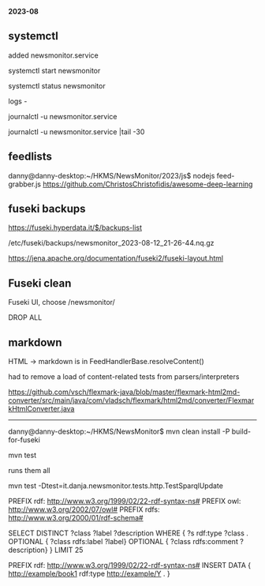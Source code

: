 **2023-08**

## systemctl

added newsmonitor.service

systemctl start newsmonitor

systemctl status newsmonitor

logs -

journalctl -u newsmonitor.service

journalctl -u newsmonitor.service |tail -30

## feedlists

danny@danny-desktop:~/HKMS/NewsMonitor/2023/js$ nodejs feed-grabber.js https://github.com/ChristosChristofidis/awesome-deep-learning

## fuseki backups

https://fuseki.hyperdata.it/$/backups-list

/etc/fuseki/backups/newsmonitor_2023-08-12_21-26-44.nq.gz

https://jena.apache.org/documentation/fuseki2/fuseki-layout.html

## Fuseki clean

Fuseki UI, choose /newsmonitor/

DROP ALL

## markdown

HTML -> markdown is in
FeedHandlerBase.resolveContent()

had to remove a load of content-related tests from parsers/interpreters

https://github.com/vsch/flexmark-java/blob/master/flexmark-html2md-converter/src/main/java/com/vladsch/flexmark/html2md/converter/FlexmarkHtmlConverter.java

---

danny@danny-desktop:~/HKMS/NewsMonitor$ mvn clean install -P build-for-fuseki

mvn test

runs them all

mvn test -Dtest=it.danja.newsmonitor.tests.http.TestSparqlUpdate

PREFIX rdf: <http://www.w3.org/1999/02/22-rdf-syntax-ns#>
PREFIX owl: <http://www.w3.org/2002/07/owl#>
PREFIX rdfs: <http://www.w3.org/2000/01/rdf-schema#>

SELECT DISTINCT ?class ?label ?description
WHERE {
?s rdf:type ?class .
OPTIONAL { ?class rdfs:label ?label}
OPTIONAL { ?class rdfs:comment ?description}
}
LIMIT 25

PREFIX rdf: <http://www.w3.org/1999/02/22-rdf-syntax-ns#>
INSERT DATA
{
<http://example/book1> rdf:type <http://example/Y> .
}
